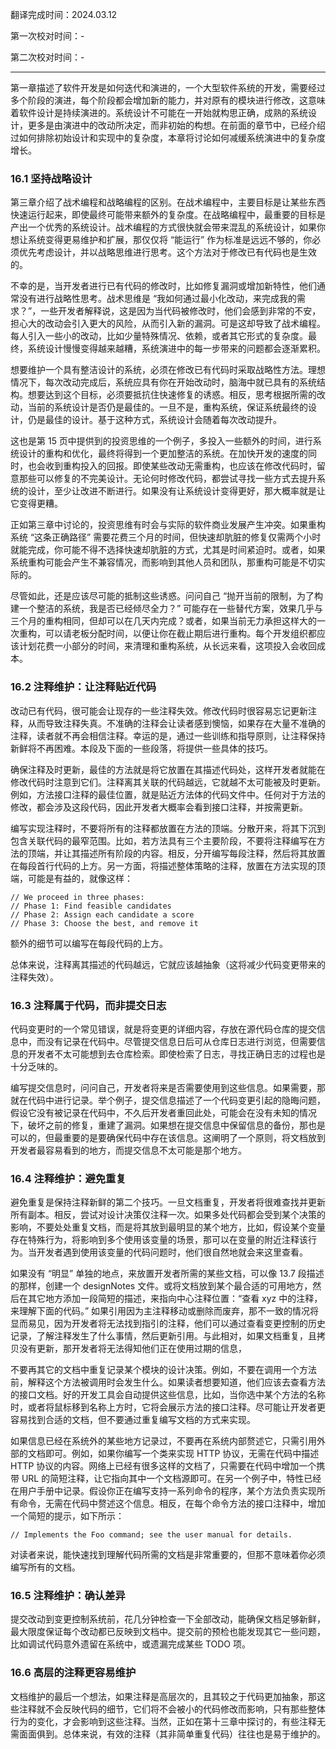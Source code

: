 翻译完成时间：2024.03.12

第一次校对时间：-

第二次校对时间：-

---

第一章描述了软件开发是如何迭代和演进的，一个大型软件系统的开发，需要经过多个阶段的演进，每个阶段都会增加新的能力，并对原有的模块进行修改，这意味着软件设计是持续演进的。系统设计不可能在一开始就构思正确，成熟的系统设计，更多是由演进中的改动所决定，而非初始的构想。在前面的章节中，已经介绍过如何排除初始设计和实现中的复杂度，本章将讨论如何减缓系统演进中的复杂度增长。

### 16.1 坚持战略设计

第三章介绍了战术编程和战略编程的区别。在战术编程中，主要目标是让某些东西快速运行起来，即使最终可能带来额外的复杂度。在战略编程中，最重要的目标是产出一个优秀的系统设计。战术编程的方式很快就会带来混乱的系统设计，如果你想让系统变得更易维护和扩展，那仅仅将 “能运行” 作为标准是远远不够的，你必须优先考虑设计，并以战略思维进行思考。这个方法对于修改已有代码也是生效的。

不幸的是，当开发者进行已有代码的修改时，比如修复漏洞或增加新特性，他们通常没有进行战略性思考。战术思维是 “我如何通过最小化改动，来完成我的需求？”，一些开发者解释说，这是因为当代码被修改时，他们会感到非常的不安，担心大的改动会引入更大的风险，从而引入新的漏洞。可是这却导致了战术编程。每人引入一些小的改动，比如少量特殊情况、依赖，或者其它形式的复杂度。最终，系统设计慢慢变得越来越糟，系统演进中的每一步带来的问题都会逐渐累积。

想要维护一个具有整洁设计的系统，必须在修改已有代码时采取战略性方法。理想情况下，每次改动完成后，系统应具有你在开始改动时，脑海中就已具有的系统结构。想要达到这个目标，必须要抵抗住快速修复的诱惑。相反，思考根据所需的改动，当前的系统设计是否仍是最佳的。一旦不是，重构系统，保证系统最终的设计，仍是最佳的设计。基于这种方式，系统设计会随着每次改动提升。

这也是第 15 页中提供到的投资思维的一个例子，多投入一些额外的时间，进行系统设计的重构和优化，最终将得到一个更加整洁的系统。在加快开发的速度的同时，也会收到重构投入的回报。即使某些改动无需重构，也应该在修改代码时，留意那些可以修复的不完美设计。无论何时修改代码，都尝试寻找一些方式去提升系统的设计，至少让改进不断进行。如果没有让系统设计变得更好，那大概率就是让它变得更糟。

正如第三章中讨论的，投资思维有时会与实际的软件商业发展产生冲突。如果重构系统 “这条正确路径” 需要花费三个月的时间，但快速却肮脏的修复仅需两个小时就能完成，你可能不得不选择快速却肮脏的方式，尤其是时间紧迫时。或者，如果系统重构可能会产生不兼容情况，而影响到其他人员和团队，那重构可能是不切实际的。

尽管如此，还是应该尽可能的抵制这些诱惑。问问自己 “抛开当前的限制，为了构建一个整洁的系统，我是否已经倾尽全力？” 可能存在一些替代方案，效果几乎与三个月的重构相同，但却可以在几天内完成？或者，如果当前无力承担这样大的一次重构，可以请老板分配时间，以便让你在截止期后进行重构。每个开发组织都应该计划花费一小部分的时间，来清理和重构系统，从长远来看，这项投入会收回成本。

### 16.2 注释维护：让注释贴近代码

改动已有代码，很可能会让现存的一些注释失效。修改代码时很容易忘记更新注释，从而导致注释失真。不准确的注释会让读者感到懊恼，如果存在大量不准确的注释，读者就不再会相信注释。幸运的是，通过一些训练和指导原则，让注释保持新鲜将不再困难。本段及下面的一些段落，将提供一些具体的技巧。

确保注释及时更新，最佳的方法就是将它放置在其描述代码处，这样开发者就能在修改代码时注意到它们。注释离其关联的代码越远，它就越不太可能被及时更新。例如，方法接口注释的最佳位置，就是贴近方法体的代码文件中。任何对于方法的修改，都会涉及这段代码，因此开发者大概率会看到接口注释，并按需更新。

编写实现注释时，不要将所有的注释都放置在方法的顶端。分散开来，将其下沉到包含关联代码的最窄范围。比如，若方法具有三个主要阶段，不要将注释编写在方法的顶端，并让其描述所有阶段的内容。相反，分开编写每段注释，然后将其放置在每段首行代码的上方。另一方面，将描述整体策略的注释，放置在方法实现的顶端，可能是有益的，就像这样：

```auto
// We proceed in three phases:
// Phase 1: Find feasible candidates
// Phase 2: Assign each candidate a score
// Phase 3: Choose the best, and remove it
```

额外的细节可以编写在每段代码的上方。

总体来说，注释离其描述的代码越远，它就应该越抽象（这将减少代码变更带来的注释失效）。

### 16.3 注释属于代码，而非提交日志

代码变更时的一个常见错误，就是将变更的详细内容，存放在源代码仓库的提交信息中，而没有记录在代码中。尽管提交信息日后可从仓库日志进行浏览，但需要信息的开发者不太可能想到去仓库检索。即使检索了日志，寻找正确日志的过程也是十分乏味的。

编写提交信息时，问问自己，开发者将来是否需要使用到这些信息。如果需要，那就在代码中进行记录。举个例子，提交信息描述了一个代码变更引起的隐晦问题，假设它没有被记录在代码中，不久后开发者重回此处，可能会在没有未知的情况下，破坏之前的修复，重建了漏洞。如果想在提交信息中保留信息的备份，那也是可以的，但最重要的是要确保代码中存在该信息。这阐明了一个原则，将文档放到开发者最容易看到的地方，而提交信息不太可能是那个地方。

### 16.4 注释维护：避免重复

避免重复是保持注释新鲜的第二个技巧。一旦文档重复，开发者将很难查找并更新所有副本。相反，尝试对设计决策仅注释一次。如果多处代码都会受到某个决策的影响，不要处处重复文档，而是将其放到最明显的某个地方，比如，假设某个变量存在特殊行为，将影响到多个使用该变量的场景，那可以在变量的附近注释该行为。当开发者遇到使用该变量的代码问题时，他们很自然地就会来这里查看。

如果没有 “明显” 单独的地点，来放置开发者所需的某些文档，可以像 13.7 段描述的那样，创建一个 designNotes 文件。或将文档放到某个最合适的可用地方，然后在其它地方添加一段简短的描述，来指向中心注释位置：“查看 xyz 中的注释，来理解下面的代码。” 如果引用因为主注释移动或删除而废弃，那不一致的情况将显而易见，因为开发者将无法找到指引的注释，他们可以通过查看变更控制的历史记录，了解注释发生了什么事情，然后更新引用。与此相对，如果文档重复，且拷贝没有更新，那开发者将无法得知他们正在使用过期的信息，

不要再其它的文档中重复记录某个模块的设计决策。例如，不要在调用一个方法前，解释这个方法被调用时会发生什么。如果读者想要知道，他们应该去查看方法的接口文档。好的开发工具会自动提供这些信息，比如，当你选中某个方法的名称时，或者将鼠标移到名称上方时，它将会展示方法的接口注释。尽可能让开发者更容易找到合适的文档，但不要通过重复编写文档的方式来实现。

如果信息已经在系统外的某些地方记录过，不要再在系统内部赘述它，只需引用外部的文档即可。例如，如果你编写一个类来实现 HTTP 协议，无需在代码中描述 HTTP 协议的内容。网络上已经有很多这样的文档了，只需要在代码中增加一个携带 URL 的简短注释，让它指向其中一个文档源即可。在另一个例子中，特性已经在用户手册中记录。假设你正在编写支持一系列命令的程序，某个方法负责实现所有命令，无需在代码中赘述这个信息。相反，在每个命令方法的接口注释中，增加一个简短的提示，如下所示：

```auto
// Implements the Foo command; see the user manual for details.
```

对读者来说，能快速找到理解代码所需的文档是非常重要的，但那不意味着你必须编写所有的文档。

### 16.5 注释维护：确认差异

提交改动到变更控制系统前，花几分钟检查一下全部改动，能确保文档足够新鲜，最大限度保证每个改动都已反映到文档中。提交前的预检也能发现其它一些问题，比如调试代码意外遗留在系统中，或遗漏完成某些 TODO 项。

### 16.6 高层的注释更容易维护

文档维护的最后一个想法，如果注释是高层次的，且其较之于代码更加抽象，那这些注释就不会反映代码的细节，它们将不会被小的代码修改而影响，只有那些整体行为的变化，才会影响到这些注释。当然，正如在第十三章中探讨的，有些注释无需面面俱到。总体来说，有效的注释（其非简单重复代码）往往也是易于维护的。